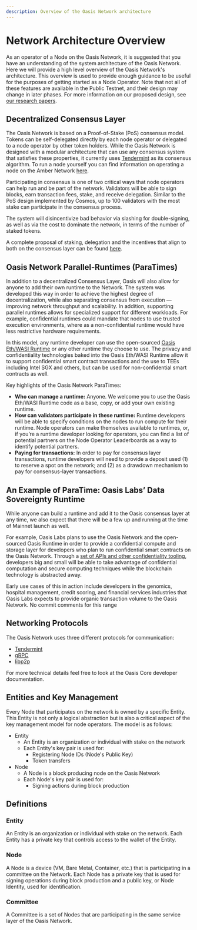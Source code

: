```yaml
---
description: Overview of the Oasis Network architecture
---
```


# Network Architecture Overview

As an operator of a Node on the Oasis Network, it is suggested that you have an understanding of the system architecture of the Oasis Network. Here we will provide a high level overview of the Oasis Network's architecture. This overview is used to provide enough guidance to be useful for the purposes of getting started as a Node Operator. Note that not all of these features are available in the Public Testnet, and their design may change in later phases. For more information on our proposed design, see [our research papers](https://oasisprotocol.org/researchpapers).

## Decentralized Consensus Layer <a id="decentralized-consensus-layer"></a>

The Oasis Network is based on a Proof-of-Stake \(PoS\) consensus model. Tokens can be self-delegated directly by each node operator or delegated to a node operator by other token holders. While the Oasis Network is designed with a modular architecture that can use any consensus system that satisfies these properties, it currently uses [Tendermint](https://github.com/tendermint/tendermint) as its consensus algorithm. To run a node yourself you can find information on operating a node on the Amber Network [here](https://docs.oasis.dev/operators/running-node-on-amber-network.html).

Participating in consensus is one of two critical ways that node operators can help run and be part of the network. Validators will be able to sign blocks, earn transaction fees, stake, and receive delegation. Similar to the PoS design implemented by Cosmos, up to 100 validators with the most stake can participate in the consensus process.

The system will disincentivize bad behavior via slashing for double-signing, as well as via the cost to dominate the network, in terms of the number of staked tokens.

A complete proposal of staking, delegation and the incentives that align to both on the consensus layer can be found [here](https://docs.oasis.dev/operators/incentives-proposal.html).

## Oasis Network Parallel-Runtimes \(ParaTimes\) <a id="oasis-network-parallel-runtimes-paratimes"></a>

In addition to a decentralized Consensus Layer, Oasis will also allow for anyone to add their own runtime to the Network. The system was developed this way in order to achieve the highest degree of decentralization, while also separating consensus from execution — improving network throughput and scalability. In addition, supporting parallel runtimes allows for specialized support for different workloads. For example, confidential runtimes could mandate that nodes to use trusted execution environments, where as a non-confidential runtime would have less restrictive hardware requirements.

In this model, any runtime developer can use the open-sourced [Oasis Eth/WASI Runtime](https://github.com/oasislabs/oasis-ethwasi-runtime) or any other runtime they choose to use. The privacy and confidentiality technologies baked into the Oasis Eth/WASI Runtime allow it to support confidential smart contract transactions and the use to TEEs including Intel SGX and others, but can be used for non-confidential smart contracts as well.

Key highlights of the Oasis Network ParaTimes:

* **Who can manage a runtime:** Anyone. We welcome you to use the Oasis Eth/WASI Runtime code as a base, copy, or add your own existing runtime.
* **How can validators participate in these runtime:** Runtime developers will be able to specify conditions on the nodes to run compute for their runtime. Node operators can make themselves available to runtimes, or, if you’re a runtime developer looking for operators, you can find a list of potential partners on the Node Operator Leaderboards as a way to identify potential partners.
* **Paying for transactions:** In order to pay for consensus layer transactions, runtime developers will need to provide a deposit used \(1\) to reserve a spot on the network; and \(2\) as a drawdown mechanism to pay for consensus-layer transactions.

## An Example of ParaTime: Oasis Labs’ Data Sovereignty Runtime <a id="an-example-of-paratime-oasis-labs-data-sovereignty-runtime"></a>

While anyone can build a runtime and add it to the Oasis consensus layer at any time, we also expect that there will be a few up and running at the time of Mainnet launch as well.

For example, Oasis Labs plans to use the Oasis Network and the open-sourced Oasis Runtime in order to provide a confidential compute and storage layer for developers who plan to run confidential smart contracts on the Oasis Network. Through a [set of APIs and other confidentiality tooling](https://www.oasislabs.com/data-privacy), developers big and small will be able to take advantage of confidential computation and secure computing techniques while the blockchain technology is abstracted away.

Early use cases of this in action include developers in the genomics, hospital management, credit scoring, and financial services industries that Oasis Labs expects to provide organic transaction volume to the Oasis Network. No commit comments for this range

## Networking Protocols <a id="networking-protocols"></a>

The Oasis Network uses three different protocols for communication:

* [Tendermint](https://github.com/tendermint/tendermint)
* [gRPC](https://grpc.io/)
* [libp2p](https://github.com/libp2p)

For more technical details feel free to look at the Oasis Core developer documentation.

## Entities and Key Management <a id="entities-and-key-management"></a>

Every Node that participates on the network is owned by a specific Entity. This Entity is not only a logical abstraction but is also a critical aspect of the key management model for node operators. The model is as follows:

* Entity
  * An Entity is an organization or individual with stake on the network
  * Each Entity's key pair is used for:
    * Registering Node IDs \(Node's Public Key\)
    * Token transfers
* Node
  * A Node is a block producing node on the Oasis Network
  * Each Node's key pair is used for:
    * Signing actions during block production

## Definitions <a id="definitions"></a>

### Entity <a id="entity"></a>

An Entity is an organization or individual with stake on the network. Each Entity has a private key that controls access to the wallet of the Entity.

### Node <a id="node"></a>

A Node is a device \(VM, Bare Metal, Container, etc.\) that is participating in a committee on the Network. Each Node has a private key that is used for signing operations during block production and a public key, or Node Identity, used for identification.

### Committee <a id="committee"></a>

A Committee is a set of Nodes that are participating in the same service layer of the Oasis Network.

